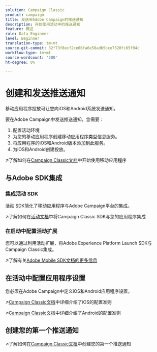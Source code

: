 ```yaml
---
solution: Campaign Classic
product: campaign
title: 发送带Adobe Campaign的推送通知
description: 开始使用活动中的推送通知
feature: 概述
role: Data Engineer
level: Beginner
translation-type: tm+mt
source-git-commit: 32f73f8ecf2ce66fa6e58adb5bce7320fc65f94c
workflow-type: tm+mt
source-wordcount: '280'
ht-degree: 0%

---
```


# 创建和发送推送通知

移动应用程序投放可让您向iOS和Android系统发送通知。

要在Adobe Campaign中发送推送通知，您需要：

1. 配置活动环境
1. 为您的移动应用程序创建移动应用程序类型信息服务。
1. 将应用程序的iOS和Android版本添加到此服务。
1. 为iOS和Android创建投放。

:arrow_upper_right:了解如何在[Campaign Classic文档](https://experienceleague.adobe.com/docs/campaign-classic/using/sending-messages/sending-push-notifications/about-mobile-app-channel.html)中开始使用移动应用程序

## 与Adobe SDK集成

### 集成活动 SDK

活动 SDK简化了移动应用程序与Adobe Campaign平台的集成。

:arrow_upper_right:了解如何在[活动文档](https://experienceleague.adobe.com/docs/campaign-classic/using/sending-messages/sending-push-notifications/integrating-campaign-sdk-into-the-mobile-application.html?lang=en#loading-campaign-sdk)中将Campaign Classic SDK与您的应用程序集成

### 在启动中配置活动扩展

您可以通过利用活动扩展，将Adobe Experience Platform Launch SDK与Campaign Classic集成。

:arrow_upper_right:了解有关[Adobe Mobile SDK文档的更多信息](https://aep-sdks.gitbook.io/docs/using-mobile-extensions/adobe-campaignclassic)

## 在活动中配置应用程序设置

您必须在Adobe Campaign中定义iOS和Android应用程序设置。

:arrow_upper_right:[Campaign Classic文档](https://experienceleague.adobe.com/docs/campaign-classic/using/sending-messages/sending-push-notifications/configure-the-mobile-app/configuring-the-mobile-application.html?lang=en#sending-messages)中详细介绍了iOS的配置准则

:arrow_upper_right:[Campaign Classic文档](https://experienceleague.adobe.com/docs/campaign-classic/using/sending-messages/sending-push-notifications/configure-the-mobile-app/configuring-the-mobile-application-android.html?lang=en#sending-messages)中详细介绍了Android的配置准则

## 创建您的第一个推送通知

:arrow_upper_right:了解如何在[Campaign Classic文档](https://experienceleague.adobe.com/docs/campaign-classic/using/sending-messages/sending-push-notifications/creating-notifications.html?lang=en#sending-notifications-on-ios)中创建您的第一个推送通知
